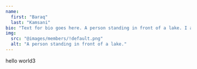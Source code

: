 ```yaml
---
name:
  first: "Baraq"
  last: "Kamsani"
bio: "Text for bio goes here. A person standing in front of a lake. I am a lake. Swimming in the lake."
img:
  src: "@images/members/!default.png"
  alt: "A person standing in front of a lake."
---
```

hello world3